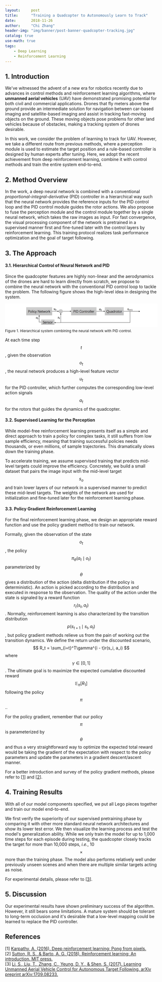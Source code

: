 ```yaml
---
layout:     post
title:      "Training a Quadcopter to Autonomously Learn to Track"
date:       2018-11-26
author:     "Chi Zhang"
header-img: "img/banner/post-banner-quadcopter-tracking.jpg"
catalog: true
use-math: true
tags: 
    - Deep Learning
    - Reinforcement Learning
---
```


## 1. Introduction

We've witnessed the advent of a new era for robotics recently due to advances in control methods and reinforcement learning algorithms, where **unmanned aerial vehicles** (UAV) have demonstrated promising potential for both civil and commercial applications. Drones that fly meters above the ground provide an intermediate solution for navigation between car-based imaging and satellite-based imaging and assist in tracking fast-moving objects on the ground. These moving objects pose problems for other land vehicles because of obstacles, making a tracking system of drones desirable.

In this work, we consider the problem of learning to track for UAV. However, we take a different route from previous methods, where a perception module is used to estimate the target position and a rule-based controller is designed by human experts after tuning. Here, we adopt the recent achievement from deep reinforcement learning, combine it with control methods and train the entire system end-to-end.

## 2. Method Overview

In the work, a deep neural network is combined with a conventional *proportional-integral-derivative* (PID) controller in a hierarchical way such that the neural network provides the reference inputs for the PID control loop and the PID control module guides the rotor actions. We also propose to fuse the perception module and the control module together by a single neural network, which takes the raw images as input. For fast convergence, the visual processing component of the network is pretrained in a supervised manner first and fine-tuned later with the control layers by reinforcement learning. This training protocol realizes task performance optimization and the goal of target following.

## 3. The Approach

#### 3.1. Hierarchical Control of Neural Network and PID

Since the quadcopter features are highly non-linear and the aerodynamics of the drones are hard to learn directly from scratch, we propose to combine the neural network with the conventional PID control loop to tackle the problem. The following figure shows the high-level idea in designing the system.

![system](/img/in-post/quadcopter-tracking/system.jpg)
<small class="img-hint">Figure 1. Hierarchical system combining the neural network with PID control.</small>

At each time step $$ t $$, given the observation $$ o_t $$, the neural network produces a high-level feature vector $$ u_t $$ for the PID controller, which further computes the corresponding low-level action signals $$ a_t $$ for the rotors that guides the dynamics of the quadcopter.

#### 3.2. Supervised Learning for the Perception

While model-free reinforcement learning presents itself as a simple and direct approach to train a policy for complex tasks, it still suffers from low sample efficiency, meaning that training successful policies needs thousands, or even millions, of sample trajectories. This dramatically slows down the training phase. 

To accelerate training, we assume supervised training that predicts mid-level targets could improve the efficiency. Concretely, we build a small dataset that pairs the image input with the mid-level target $$ s_o $$ and train lower layers of our network in a supervised manner to predict these mid-level targets. The weights of the network are used for initialization and fine-tuned later for the reinforcement learning phase.

#### 3.3. Policy Gradient Reinforcement Learning

For the final reinforcement learning phase, we design an appropriate reward function and use the policy gradient method to train our network.

Formally, given the observation of the state $$ o_t $$, the policy $$ \pi_\theta(a_t \mid o_t) $$ parameterized by $$ \theta $$ gives a distribution of the action (delta distribution if the policy is deterministic). An action is picked according to the distribution and executed in response to the observation. The quality of the action under the state is signaled by a reward function $$ r_t(s_t, a_t) $$. Normally, reinforcement learning is also characterized by the transition distribution $$ p(s_{t+1} \mid s_t, a_t) $$, but policy gradient methods relieve us from the pain of working out the transition dynamics. We define the return under the discounted scenario, $$ R_t = \sum_{i=t}^T\gamma^{i - t}r(s_i, a_i) $$ where $$ \gamma \in [0, 1] $$. The ultimate goal is to maximize the expected cumulative discounted reward $$ \mathbb{E}_\pi[R_1] $$ following the policy $$ \pi $$..

For the policy gradient, remember that our policy $$ \pi $$ is parameterized by $$ \theta $$ and thus a very straightforward way to optimize the expected total reward would be taking the gradient of the expectation with respect to the policy parameters and update the parameters in a gradient descent/ascent manner. 

For a better introduction and survey of the policy gradient methods, please refer to [[1](#ref1)] and [[2](#ref2)].

## 4. Training Results

With all of our model components specified, we put all Lego pieces together and train our model end-to-end.

We first verify the superiority of our supervised pretraining phase by comparing it with other more standard neural network architectures and show its lower test error. We then visualize the learning process and test the model's generalization ability. While we only train the model for up to 1,000 time steps for each episode during testing, the quadcopter closely tracks the target for more than 10,000 steps, *i.e.*, 10 $$ \times $$ more than the training phase. The model also performs relatively well under previously unseen scenes and when there are multiple similar targets acting as noise. 

For experimental details, please refer to [[3](#ref3)].

## 5. Discussion

Our experimental results have shown preliminary success of the algorithm. However, it still bears some limitations. A mature system should be tolerant to long-term occlusion and it's desirable that a low-level mapping could be learned to replace the PID controller. 

## References

[1] <a ref="ref1">[Karpathy, A. (2016). Deep reinforcement learning: Pong from pixels.](http://karpathy.github.io/2016/05/31/rl)</a>  
[2] <a ref="ref2">[Sutton, R. S., & Barto, A. G. (2018). Reinforcement learning: An introduction. MIT press.](http://incompleteideas.net/book/bookdraft2017nov5.pdf)</a>  
[3] <a ref="ref3">[Li, S., Liu, T., Zhang, C., Yeung, D. Y., & Shen, S. (2017). Learning Unmanned Aerial Vehicle Control for Autonomous Target Following. arXiv preprint arXiv:1709.08233.](https://www.ijcai.org/proceedings/2018/0685.pdf)</a>


